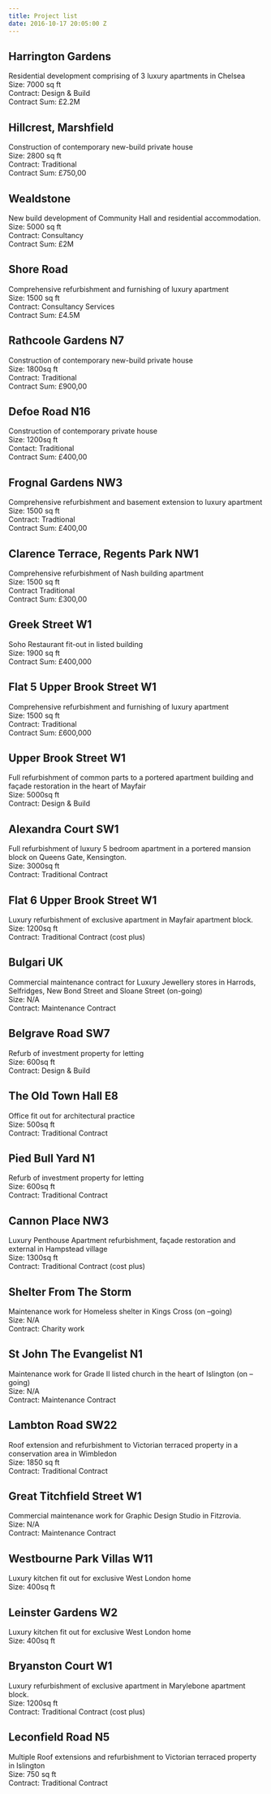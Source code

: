 ```yaml
---
title: Project list
date: 2016-10-17 20:05:00 Z
---
```


## Harrington Gardens
Residential development comprising of 3 luxury apartments in Chelsea
<br />
Size: 7000 sq ft
<br />
Contract: Design & Build
<br />
Contract Sum: £2.2M

## Hillcrest, Marshfield
Construction of contemporary new-build private house
<br />
Size: 2800 sq ft
<br />
Contract: Traditional
<br />
Contract Sum: £750,00

## Wealdstone
New build development of Community Hall and residential accommodation.
<br />
Size: 5000 sq ft
<br />
Contract: Consultancy
<br />
Contract Sum: £2M

## Shore Road
Comprehensive refurbishment and furnishing of luxury apartment
<br />
Size: 1500 sq ft
<br />
Contract: Consultancy Services
<br />
Contract Sum: £4.5M

## Rathcoole Gardens N7
Construction of contemporary new-build private house
<br />
Size: 1800sq ft
<br />
Contract: Traditional
<br />
Contract Sum: £900,00

## Defoe Road N16
Construction of contemporary private house
<br />
Size: 1200sq ft
<br />
Contact: Traditional
<br />
Contract Sum: £400,00

## Frognal Gardens NW3
Comprehensive refurbishment and basement extension to luxury apartment
<br />
Size: 1500 sq ft
<br />
Contract: Tradtional
<br />
Contract Sum: £400,00

## Clarence Terrace, Regents Park NW1
Comprehensive refurbishment of Nash building apartment
<br />
Size: 1500 sq ft
<br />
Contract Traditional
<br />
Contract Sum: £300,00


## Greek Street W1
Soho Restaurant fit-out in listed building
<br />
Size: 1900 sq ft
<br />
Contract Sum: £400,000

## Flat 5 Upper Brook Street W1
Comprehensive refurbishment and furnishing of luxury apartment
<br />
Size: 1500 sq ft
<br />
Contract: Traditional
<br />
Contract Sum: £600,000

## Upper Brook Street W1
Full refurbishment of common parts to a portered apartment building and façade restoration in the heart of Mayfair
<br />
Size: 5000sq ft
<br />
Contract: Design & Build

## Alexandra Court SW1
Full refurbishment of luxury 5 bedroom apartment in a portered mansion block on Queens Gate, Kensington.
<br />
Size: 3000sq ft
<br />
Contract: Traditional Contract

## Flat 6 Upper Brook Street W1
Luxury refurbishment of exclusive apartment in Mayfair apartment block.
<br />
Size: 1200sq ft
<br />
Contract: Traditional Contract (cost plus)

## Bulgari UK
Commercial maintenance contract for Luxury Jewellery stores in Harrods, Selfridges, New Bond Street and Sloane Street (on-going)
<br />
Size: N/A
<br />
Contract: Maintenance Contract

## Belgrave Road SW7
Refurb of investment property for letting
<br />
Size: 600sq ft
<br />
Contract: Design & Build

## The Old Town Hall E8
Office fit out for architectural practice
<br />
Size: 500sq ft
<br />
Contract: Traditional Contract

## Pied Bull Yard N1
Refurb of investment property for letting
<br />
Size: 600sq ft
<br />
Contract: Traditional Contract

## Cannon Place NW3
Luxury Penthouse Apartment refurbishment, façade restoration and external in Hampstead village
<br />
Size: 1300sq ft
<br />
Contract: Traditional Contract (cost plus)

## Shelter From The Storm
Maintenance work for Homeless shelter in Kings Cross (on –going)
<br />
Size: N/A
<br />
Contract:  Charity work

## St John The Evangelist N1
Maintenance work for Grade II listed church in the heart of Islington (on –going)
<br />
Size: N/A
<br />
Contract: Maintenance Contract

## Lambton Road SW22
Roof extension and refurbishment to Victorian terraced property in a conservation area in Wimbledon
<br />
Size: 1850 sq ft
<br />
Contract: Traditional Contract

## Great Titchfield Street W1
Commercial maintenance work for Graphic Design Studio in Fitzrovia.
<br />
Size: N/A
<br />
Contract: Maintenance Contract

## Westbourne Park Villas W11
<p>
Luxury kitchen fit out for exclusive West London home
<br />
Size: 400sq ft

## Leinster Gardens W2
Luxury kitchen fit out for exclusive West London home
<br />
Size: 400sq ft

## Bryanston Court W1
Luxury refurbishment of exclusive apartment in Marylebone apartment block.
<br />
Size: 1200sq ft
<br />
Contract: Traditional Contract (cost plus)

## Leconfield Road N5
Multiple Roof extensions and refurbishment to Victorian terraced property in Islington
<br />
Size: 750 sq ft
<br />
Contract: Traditional Contract